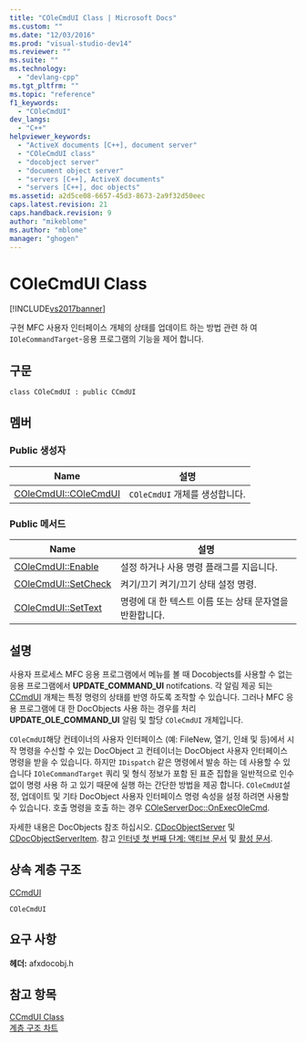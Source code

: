 ```yaml
---
title: "COleCmdUI Class | Microsoft Docs"
ms.custom: ""
ms.date: "12/03/2016"
ms.prod: "visual-studio-dev14"
ms.reviewer: ""
ms.suite: ""
ms.technology: 
  - "devlang-cpp"
ms.tgt_pltfrm: ""
ms.topic: "reference"
f1_keywords: 
  - "COleCmdUI"
dev_langs: 
  - "C++"
helpviewer_keywords: 
  - "ActiveX documents [C++], document server"
  - "COleCmdUI class"
  - "docobject server"
  - "document object server"
  - "servers [C++], ActiveX documents"
  - "servers [C++], doc objects"
ms.assetid: a2d5ce08-6657-45d3-8673-2a9f32d50eec
caps.latest.revision: 21
caps.handback.revision: 9
author: "mikeblome"
ms.author: "mblome"
manager: "ghogen"
---
```

# COleCmdUI Class
[!INCLUDE[vs2017banner](../../assembler/inline/includes/vs2017banner.md)]

구현 MFC 사용자 인터페이스 개체의 상태를 업데이트 하는 방법 관련 하 여 `IOleCommandTarget`\-응용 프로그램의 기능을 제어 합니다.  
  
## 구문  
  
```  
class COleCmdUI : public CCmdUI  
```  
  
## 멤버  
  
### Public 생성자  
  
|Name|설명|  
|----------|--------|  
|[COleCmdUI::COleCmdUI](../Topic/COleCmdUI::COleCmdUI.md)|`COleCmdUI` 개체를 생성합니다.|  
  
### Public 메서드  
  
|Name|설명|  
|----------|--------|  
|[COleCmdUI::Enable](../Topic/COleCmdUI::Enable.md)|설정 하거나 사용 명령 플래그를 지웁니다.|  
|[COleCmdUI::SetCheck](../Topic/COleCmdUI::SetCheck.md)|켜기\/끄기 켜기\/끄기 상태 설정 명령.|  
|[COleCmdUI::SetText](../Topic/COleCmdUI::SetText.md)|명령에 대 한 텍스트 이름 또는 상태 문자열을 반환합니다.|  
  
## 설명  
 사용자 프로세스 MFC 응용 프로그램에서 메뉴를 볼 때 Docobjects를 사용할 수 없는 응용 프로그램에서  **UPDATE\_COMMAND\_UI** notifcations.  각 알림 제공 되는  [CCmdUI](../../mfc/reference/ccmdui-class.md) 개체는 특정 명령의 상태를 반영 하도록 조작할 수 있습니다.  그러나 MFC 응용 프로그램에 대 한 DocObjects 사용 하는 경우를 처리  **UPDATE\_OLE\_COMMAND\_UI** 알림 및 할당 `COleCmdUI` 개체입니다.  
  
 `COleCmdUI`해당 컨테이너의 사용자 인터페이스 \(예: FileNew, 열기, 인쇄 및 등\)에서 시작 명령을 수신할 수 있는 DocObject 고 컨테이너는 DocObject 사용자 인터페이스 명령을 받을 수 있습니다.  하지만 `IDispatch` 같은 명령에서 발송 하는 데 사용할 수 있습니다 `IOleCommandTarget` 쿼리 및 형식 정보가 포함 된 표준 집합을 일반적으로 인수 없이 명령 사용 하 고 있기 때문에 실행 하는 간단한 방법을 제공 합니다.  `COleCmdUI`설정, 업데이트 및 기타 DocObject 사용자 인터페이스 명령 속성을 설정 하려면 사용할 수 있습니다.  호출 명령을 호출 하는 경우  [COleServerDoc::OnExecOleCmd](../Topic/COleServerDoc::OnExecOleCmd.md).  
  
 자세한 내용은 DocObjects 참조 하십시오.  [CDocObjectServer](../../mfc/reference/cdocobjectserver-class.md) 및  [CDocObjectServerItem](../../mfc/reference/cdocobjectserveritem-class.md).  참고  [인터넷 첫 번째 단계: 액티브 문서](../../mfc/active-documents-on-the-internet.md) 및  [활성 문서](../../mfc/active-documents-on-the-internet.md).  
  
## 상속 계층 구조  
 [CCmdUI](../../mfc/reference/ccmdui-class.md)  
  
 `COleCmdUI`  
  
## 요구 사항  
 **헤더:**  afxdocobj.h  
  
## 참고 항목  
 [CCmdUI Class](../../mfc/reference/ccmdui-class.md)   
 [계층 구조 차트](../../mfc/hierarchy-chart.md)